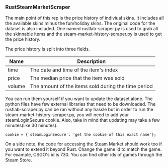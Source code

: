 ### RustSteamMarketScraper
The main point of this rep is the price history of indiviual skins. It includes all the available skins minus the fun/holiday skins. The original code for the dataset is also included. One named rustlab-scraper.py is used to grab all the skinnable items and the steam-market-history-scraper.py is used to get the price history. 

The price history is split into three fields.

| Name   | Description                                         |
|--------|-----------------------------------------------------|
| time   | The date and time of the item's index               |
| price  | The median price that the item was sold             |
| volume | The amount of the items sold during the time period |

You can run them yourself if you want to update the dataset alone. The python files have few external libraries that need to be downloaded. The rustlab-scraper.py can be ran without any hassle but in order to run the steam-market-history-scraper.py, you will need to add your steamLoginSecure cookie. Also, take in mind that updating may take a few minutes(like 30 minutes).

```
cookie = {'steamLoginSecure': 'get the cookie of this exact name'};
```

On a side note, the code for accessing the Steam Market should work too if you want to extend it beyond Rust. Change the game id to match the game. For example, CSGO's id is 730. You can find other ids of games through the Steam Store.

